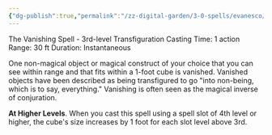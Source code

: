 ```yaml
---
{"dg-publish":true,"permalink":"/zz-digital-garden/3-0-spells/evanesco/"}
---
```


The Vanishing Spell - 3rd-level Transfiguration
Casting Time: 1 action
Range: 30 ft
Duration: Instantaneous

One non-magical object or magical construct of your choice that you can see within range and that fits within a 1-foot cube is vanished. Vanished objects have been described as being transfigured to go "into non-being, which is to say, everything." Vanishing is often seen as the magical inverse of conjuration.

**At Higher Levels**. When you cast this spell using a spell slot of 4th level or higher, the cube's size increases by 1 foot for each slot level above 3rd.